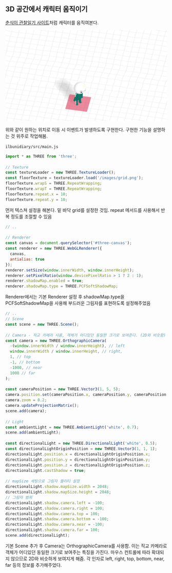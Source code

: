 ﻿## 3D 공간에서 캐릭터 움직이기

[춘식이 관찰일기 사이트](https://choonsikdiary.com/)처럼 캐릭터를 움직여본다.

![](../../img/230613-1.gif)

위와 같이 원하는 위치로 이동 시 이벤트가 발생하도록 구현한다. 구현한 기능을 설명하는 것 위주로 작업해봄.

`ilbunidiary/src/main.js`

```jsx
import * as THREE from 'three';

// Texture
const textureLoader = new THREE.TextureLoader();
const floorTexture = textureLoader.load('/images/grid.png');
floorTexture.wrapS = THREE.RepeatWrapping;
floorTexture.wrapT = THREE.RepeatWrapping;
floorTexture.repeat.x = 10;
floorTexture.repeat.y = 10;
```

먼저 텍스쳐 설정을 해본다. 밑 바닥 grid를 설정한 것임. repeat 메서드를 사용해서 반복 정도를 조절할 수 있음

```jsx
// ..

// Renderer
const canvas = document.querySelector('#three-canvas');
const renderer = new THREE.WebGLRenderer({
  canvas,
  antialias: true
});
renderer.setSize(window.innerWidth, window.innerHeight);
renderer.setPixelRatio(window.devicePixelRatio > 1 ? 2 : 1);
renderer.shadowMap.enabled = true;
renderer.shadowMap.type = THREE.PCFSoftShadowMap;
```

Renderer에서는 기본 Renderer 설정 후 shadowMap.type을 PCFSoftShadowMap을 사용해 부드러운 그림자를 표현하도록 설정해주었음

```jsx
// ..
// Scene
const scene = new THREE.Scene();

// Camera - 직교 카메라 사용, 객체가 어디있던 동일한 크기로 보여준다. (2D와 비슷함)
const camera = new THREE.OrthographicCamera(
  -(window.innerWidth / window.innerHeight), // left
  window.innerWidth / window.innerHeight, // right,
  1, // top
  -1, // bottom
  -1000, // near
  1000 // far
);

const cameraPosition = new THREE.Vector3(1, 5, 5);
camera.position.set(cameraPosition.x, cameraPosition.y, cameraPosition.z);
camera.zoom = 0.2;
camera.updateProjectionMatrix();
scene.add(camera);

// Light
const ambientLight = new THREE.AmbientLight('white', 0.7);
scene.add(ambientLight);

const directionalLight = new THREE.DirectionalLight('white', 0.5);
const directionalLightOriginPosition = new THREE.Vector3(1, 1, 1);
directionalLight.position.x = directionalLightOriginPosition.x;
directionalLight.position.y = directionalLightOriginPosition.y;
directionalLight.position.z = directionalLightOriginPosition.z;
directionalLight.castShadow = true;

// mapSize 세팅으로 그림자 퀄리티 설정
directionalLight.shadow.mapSize.width = 2048;
directionalLight.shadow.mapSize.height = 2048;
// 그림자 범위
directionalLight.shadow.camera.left = -100;
directionalLight.shadow.camera.right = 100;
directionalLight.shadow.camera.top = 100;
directionalLight.shadow.camera.bottom = -100;
directionalLight.shadow.camera.near = -100;
directionalLight.shadow.camera.far = 100;
scene.add(directionalLight);
```

기본 Scene 추가 후 Camera는 OrthographicCamera를 사용함.
이는 직교 카메라로 객체가 어디있던 동일한 크기로 보여주는 특징을 가진다. 마우스 컨트롤에 따라 확대되지 않으므로 2D와 비슷하게 보여지게 해줌. 각 인자로 left, right, top, bottom, near, far 등의 정보를 추가해주었다.
